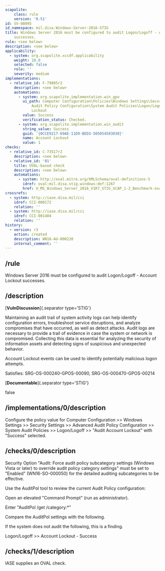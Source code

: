 ```yaml
---
scapolite:
    class: rule
    version: '0.51'
id: SV-88095
id_namespace: mil.disa.Windows-Server-2016-STIG
title: Windows Server 2016 must be configured to audit Logon/Logoff - Account Lockout
    successes.
rule: <see below>
description: <see below>
applicability:
  - system: org.scapolite.xccdf.applicability
    weight: 10.0
    selected: false
    role: ''
    severity: medium
implementations:
  - relative_id: F-79885r2
    description: <see below>
    automations:
      - system: org.scapolite.implementation.win_gpo
        ui_path: Computer Configuration\Policies\Windows Settings\Security Settings\Advanced
            Audit Policy Configuration\System Audit Policies\Logon/Logoff\Audit Account
            Lockout
        value: Success
        verification_status: Checked.
      - system: org.scapolite.implementation.win_audit
        string_value: Success
        guid: '{0CCE9217-69AE-11D9-BED3-505054503030}'
        name: Account Lockout
        value: 1
checks:
  - relative_id: C-73517r2
    description: <see below>
  - relative_id: '01'
    title: OVAL-based check
    description: <see below>
    automations:
      - system: http://oval.mitre.org/XMLSchema/oval-definitions-5
        idref: oval:mil.disa.stig.windows:def:1267
        href: U_MS_Windows_Server_2016_V1R7_STIG_SCAP_1-2_Benchmark-oval.xml
crossrefs:
  - system: http://iase.disa.mil/cci
    idref: CCI-000172
    relation: ''
  - system: http://iase.disa.mil/cci
    idref: CCI-001404
    relation: ''
history:
  - version: r3
    action: created
    description: WN16-AU-000220
    internal_comment: ''
---
```



## /rule

Windows Server 2016 must be configured to audit Logon/Logoff - Account Lockout successes.

## /description

[**VulnDiscussion**]{.separator type='STIG'}

Maintaining an audit trail of system activity logs can help identify configuration errors, troubleshoot service disruptions, and analyze compromises that have occurred, as well as detect attacks. Audit logs are necessary to provide a trail of evidence in case the system or network is compromised. Collecting this data is essential for analyzing the security of information assets and detecting signs of suspicious and unexpected behavior.

Account Lockout events can be used to identify potentially malicious logon attempts.

Satisfies: SRG-OS-000240-GPOS-00090, SRG-OS-000470-GPOS-00214

[**Documentable**]{.separator type='STIG'}

false

## /implementations/0/description

Configure the policy value for Computer Configuration >> Windows Settings >> Security Settings >> Advanced Audit Policy Configuration >> System Audit Policies >> Logon/Logoff >> "Audit Account Lockout" with "Success" selected.

## /checks/0/description

Security Option "Audit: Force audit policy subcategory settings (Windows Vista or later) to override audit policy category settings" must be set to "Enabled" (WN16-SO-000050) for the detailed auditing subcategories to be effective.

Use the AuditPol tool to review the current Audit Policy configuration:

Open an elevated "Command Prompt" (run as administrator).

Enter "AuditPol /get /category:*"

Compare the AuditPol settings with the following.

If the system does not audit the following, this is a finding.

Logon/Logoff >> Account Lockout - Success

## /checks/1/description

IASE supplies an OVAL check.
